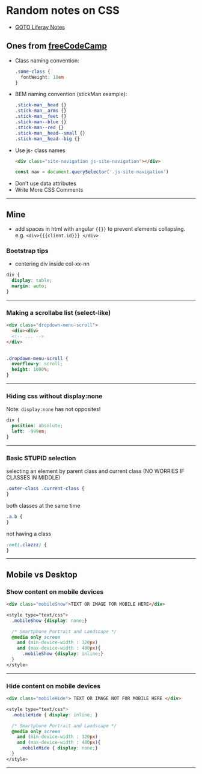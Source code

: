 # Random notes on CSS

+ [GOTO Liferay Notes](../java/liferay.md)

## Ones from [freeCodeCamp](https://medium.freecodecamp.org/css-naming-conventions-that-will-save-you-hours-of-debugging-35cea737d849)

+ Class naming convention:
  ```css
  .some-class {
    fontWeight: 10em
  }
  ```
+ BEM naming convention (stickMan example):
  ```css
  .stick-man__head {}
  .stick-man__arms {}
  .stick-man__feet {}
  .stick-man--blue {}
  .stick-man--red {}
  .stick-man__head--small {}
  .stick-man__head--big {}
  ```
+ Use js- class names
  ```html
  <div class="site-navigation js-site-navigation"></div>
  ```
  ```javascript
  const nav = document.querySelector('.js-site-navigation')
  ```
+ Don’t use data attributes
+ Write More CSS Comments

---

## Mine

+ add spaces in html with angular ```{{}}``` to prevent elements collapsing. e.g. ```<div>{{{client.id}}} </div>```

### Bootstrap tips

+ centering div inside col-xx-nn

```css
div {
  display: table;
  margin: auto;
}
```

---

### Making a scrollabe list (select-like)

```html
<div class="dropdown-menu-scroll">
  <div><div>
  <!-- ... -->
</div>
  
```

```css
.dropdown-menu-scroll {
  overflow-y: scroll;
  height: 1000%;
}
```

---

### Hiding css without display:none

Note: ```display:none``` has not opposites!

```css
div {
  position: absolute; 
  left: -999em;
}
```

---

### Basic STUPID selection

selecting an element by parent class and current class (NO WORRIES IF CLASSES IN MIDDLE)

```css
.outer-class .current-class {
}
```

both classes at the same time

```css
.a.b {
}
```

not having a class

```css
:not(.clazzz) {
}
```

---

## Mobile vs Desktop

### Show content on mobile devices

```html
<div class="mobileShow">TEXT OR IMAGE FOR MOBILE HERE</div>
```

```css
<style type="text/css">
  .mobileShow {display: none;}

  /* Smartphone Portrait and Landscape */
  @media only screen 
    and (min-device-width : 320px)
    and (max-device-width : 480px){
      .mobileShow {display: inline;}
  }
</style>
```

---

### Hide content on mobile devices

```html
<div class="mobileHide"> TEXT OR IMAGE NOT FOR MOBILE HERE </div>
```

```css
<style type="text/css">
  .mobileHide { display: inline; }

  /* Smartphone Portrait and Landscape */
  @media only screen 
    and (min-device-width : 320px)
    and (max-device-width : 480px){
     .mobileHide { display: none;}
  }
</style>
```

---

